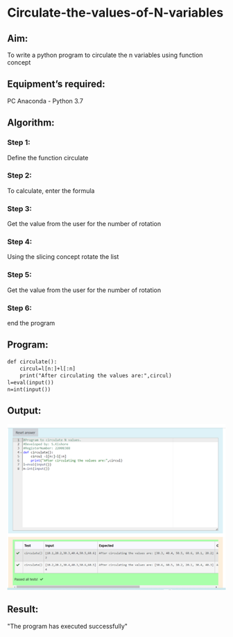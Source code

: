 # Circulate-the-values-of-N-variables
## Aim:
To write a python program to circulate the n variables using function concept
## Equipment’s required:
PC
Anaconda - Python 3.7
## Algorithm: 
### Step 1: 
Define the function circulate
### Step 2: 
To calculate, enter the formula
### Step 3: 
Get the value from the user for the number of rotation
### Step 4: 
Using the slicing concept rotate the list

### Step 5: 
Get the value from the user for the number of rotation
### Step 6: 
end the program
## Program:
```
def circulate():
    circul=l[n:]+l[:n]
    print("After circulating the values are:",circul)
l=eval(input())
n=int(input())
```
## Output:
![OUTPUT](./images/circle.png)

## Result:
"The program has executed successfully"
